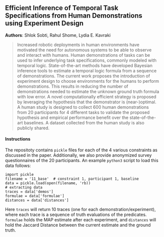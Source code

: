 ## Efficient Inference of Temporal Task Specifications from Human Demonstrations using Experiment Design
**Authors**: Shlok Sobti, Rahul Shome, Lydia E. Kavraki

> Increased robotic deployments in human environments have motivated the need for autonomous systems to be able to observe and interact with humans. Human demonstrations of tasks can be used to infer underlying task specifications, commonly modeled with temporal logic. State-of-the-art methods have developed Bayesian inference tools to estimate a temporal logic formula from a sequence of demonstrations. The current work proposes the introduction of experiment design to choose environments for the humans to perform demonstrations. This results in reducing the number of demonstrations needed to estimate the unknown ground truth formula with low error. A novel computationally efficient strategy is proposed by leveraging the hypothesis that the demonstrator is (near-)optimal. A human study is designed to collect 600 human demonstrations from 20 participants for 4 different tasks to validate the proposed hypothesis and empirical performance benefit over the state-of-the-art baselines. A dataset collected from the human study is also publicly shared.  

#### Instructions
The repositoty contains `pickle` files for each of the 4 various constraints as discussed in the paper. Additionally, we also provide anonymized survey questionnaires of the 20 participants. An example `python3` script to load this data follows:
```
import pickle
filename = '11_base'  # constraint 1, participant 1, baseline
data = pickle.load(open(filename, 'rb))
# extracting data
traces = data['demos']
formulae = data['formulae']
distances = data['distances']
```
Here `traces` will return 10 traces (one for each demonstration/experiment), where each trace is a sequence of truth evaluations of the predicates.
`formulae` holds the MAP estimate after each experiment, and `distances` will hold the Jaccard Distance between the current estimate and the ground truth.
